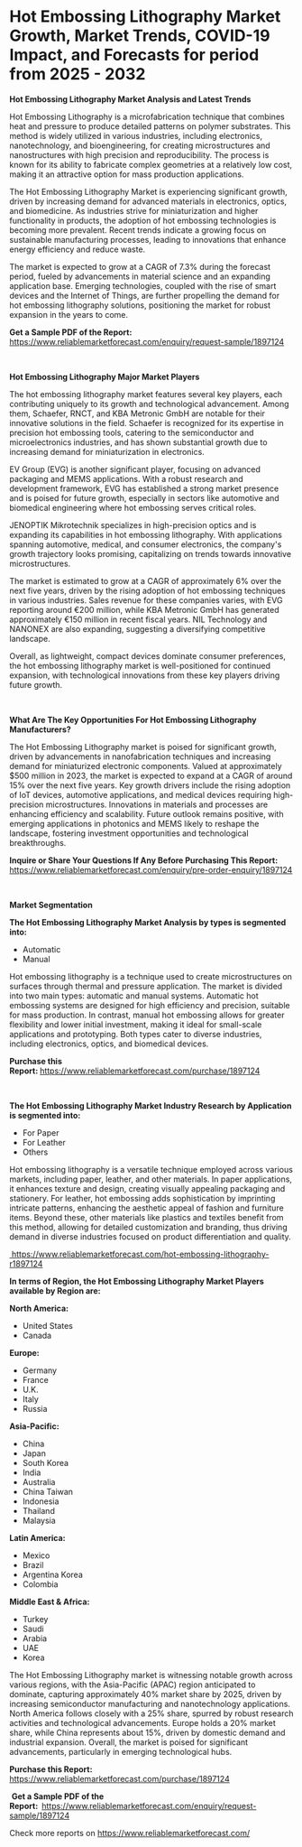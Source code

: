 <p><h1>Hot Embossing Lithography Market Growth, Market Trends, COVID-19 Impact, and Forecasts for period from 2025 - 2032</h1></p><p><strong>Hot Embossing Lithography Market Analysis and Latest Trends</strong></p>
<p><p>Hot Embossing Lithography is a microfabrication technique that combines heat and pressure to produce detailed patterns on polymer substrates. This method is widely utilized in various industries, including electronics, nanotechnology, and bioengineering, for creating microstructures and nanostructures with high precision and reproducibility. The process is known for its ability to fabricate complex geometries at a relatively low cost, making it an attractive option for mass production applications.</p><p>The Hot Embossing Lithography Market is experiencing significant growth, driven by increasing demand for advanced materials in electronics, optics, and biomedicine. As industries strive for miniaturization and higher functionality in products, the adoption of hot embossing technologies is becoming more prevalent. Recent trends indicate a growing focus on sustainable manufacturing processes, leading to innovations that enhance energy efficiency and reduce waste. </p><p>The market is expected to grow at a CAGR of 7.3% during the forecast period, fueled by advancements in material science and an expanding application base. Emerging technologies, coupled with the rise of smart devices and the Internet of Things, are further propelling the demand for hot embossing lithography solutions, positioning the market for robust expansion in the years to come.</p></p>
<p><strong>Get a Sample PDF of the Report:&nbsp;</strong> <a href="https://www.reliablemarketforecast.com/enquiry/request-sample/1897124?utm_campaign=2732&utm_medium=2&utm_source=Github&utm_content=ia&utm_term=11042025&utm_id=hot-embossing-lithography">https://www.reliablemarketforecast.com/enquiry/request-sample/1897124</a></p>
<p>&nbsp;</p>
<p><strong>Hot Embossing Lithography Major Market Players</strong></p>
<p><p>The hot embossing lithography market features several key players, each contributing uniquely to its growth and technological advancement. Among them, Schaefer, RNCT, and KBA Metronic GmbH are notable for their innovative solutions in the field. Schaefer is recognized for its expertise in precision hot embossing tools, catering to the semiconductor and microelectronics industries, and has shown substantial growth due to increasing demand for miniaturization in electronics.</p><p>EV Group (EVG) is another significant player, focusing on advanced packaging and MEMS applications. With a robust research and development framework, EVG has established a strong market presence and is poised for future growth, especially in sectors like automotive and biomedical engineering where hot embossing serves critical roles.</p><p>JENOPTIK Mikrotechnik specializes in high-precision optics and is expanding its capabilities in hot embossing lithography. With applications spanning automotive, medical, and consumer electronics, the company's growth trajectory looks promising, capitalizing on trends towards innovative microstructures.</p><p>The market is estimated to grow at a CAGR of approximately 6% over the next five years, driven by the rising adoption of hot embossing techniques in various industries. Sales revenue for these companies varies, with EVG reporting around €200 million, while KBA Metronic GmbH has generated approximately €150 million in recent fiscal years. NIL Technology and NANONEX are also expanding, suggesting a diversifying competitive landscape.</p><p>Overall, as lightweight, compact devices dominate consumer preferences, the hot embossing lithography market is well-positioned for continued expansion, with technological innovations from these key players driving future growth.</p></p>
<p>&nbsp;</p>
<p><strong>What Are The Key Opportunities For Hot Embossing Lithography Manufacturers?</strong></p>
<p><p>The Hot Embossing Lithography market is poised for significant growth, driven by advancements in nanofabrication techniques and increasing demand for miniaturized electronic components. Valued at approximately $500 million in 2023, the market is expected to expand at a CAGR of around 15% over the next five years. Key growth drivers include the rising adoption of IoT devices, automotive applications, and medical devices requiring high-precision microstructures. Innovations in materials and processes are enhancing efficiency and scalability. Future outlook remains positive, with emerging applications in photonics and MEMS likely to reshape the landscape, fostering investment opportunities and technological breakthroughs.</p></p>
<p><strong>Inquire or Share Your Questions If Any Before Purchasing This Report:</strong> <a href="https://www.reliablemarketforecast.com/enquiry/pre-order-enquiry/1897124?utm_campaign=2732&utm_medium=2&utm_source=Github&utm_content=ia&utm_term=11042025&utm_id=hot-embossing-lithography">https://www.reliablemarketforecast.com/enquiry/pre-order-enquiry/1897124</a></p>
<p>&nbsp;</p>
<p><strong>Market Segmentation</strong></p>
<p><strong>The Hot Embossing Lithography Market Analysis by types is segmented into:</strong></p>
<p><ul><li>Automatic</li><li>Manual</li></ul></p>
<p><p>Hot embossing lithography is a technique used to create microstructures on surfaces through thermal and pressure application. The market is divided into two main types: automatic and manual systems. Automatic hot embossing systems are designed for high efficiency and precision, suitable for mass production. In contrast, manual hot embossing allows for greater flexibility and lower initial investment, making it ideal for small-scale applications and prototyping. Both types cater to diverse industries, including electronics, optics, and biomedical devices.</p></p>
<p><strong>Purchase this Report:&nbsp;</strong><a href="https://www.reliablemarketforecast.com/purchase/1897124?utm_campaign=2732&utm_medium=2&utm_source=Github&utm_content=ia&utm_term=11042025&utm_id=hot-embossing-lithography">https://www.reliablemarketforecast.com/purchase/1897124</a></p>
<p>&nbsp;</p>
<p><strong>The Hot Embossing Lithography Market Industry Research by Application is segmented into:</strong></p>
<p><ul><li>For Paper</li><li>For Leather</li><li>Others</li></ul></p>
<p><p>Hot embossing lithography is a versatile technique employed across various markets, including paper, leather, and other materials. In paper applications, it enhances texture and design, creating visually appealing packaging and stationery. For leather, hot embossing adds sophistication by imprinting intricate patterns, enhancing the aesthetic appeal of fashion and furniture items. Beyond these, other materials like plastics and textiles benefit from this method, allowing for detailed customization and branding, thus driving demand in diverse industries focused on product differentiation and quality.</p></p>
<p><a href="https://www.reliablemarketforecast.com/hot-embossing-lithography-r1897124?utm_campaign=2732&utm_medium=2&utm_source=Github&utm_content=ia&utm_term=11042025&utm_id=hot-embossing-lithography">&nbsp;https://www.reliablemarketforecast.com/hot-embossing-lithography-r1897124</a></p>
<p><strong>In terms of Region, the Hot Embossing Lithography Market Players available by Region are:</strong></p>
<p>
    <p> <strong> North America: </strong>
        <ul>
            <li>United States</li>
            <li>Canada</li>
        </ul>
        </p> 
    <p> <strong> Europe: </strong>
        <ul>
            <li>Germany</li>
            <li>France</li>
            <li>U.K.</li>
            <li>Italy</li>
            <li>Russia</li>
        </ul>
        </p> 
    <p> <strong> Asia-Pacific: </strong>
        <ul>
            <li>China</li>
            <li>Japan</li>
            <li>South Korea</li>
            <li>India</li>
            <li>Australia</li>
            <li>China Taiwan</li>
            <li>Indonesia</li>
            <li>Thailand</li>
            <li>Malaysia</li>
        </ul>
        </p> 
    <p> <strong> Latin America: </strong>
        <ul>
            <li>Mexico</li>
            <li>Brazil</li>
            <li>Argentina Korea</li>
            <li>Colombia</li>
        </ul>
        </p> 
    <p> <strong> Middle East & Africa: </strong>
        <ul>
            <li>Turkey</li>
            <li>Saudi</li>
            <li>Arabia</li>
            <li>UAE</li>
            <li>Korea</li>
        </ul>
    </p>
    </p>
<p><p>The Hot Embossing Lithography market is witnessing notable growth across various regions, with the Asia-Pacific (APAC) region anticipated to dominate, capturing approximately 40% market share by 2025, driven by increasing semiconductor manufacturing and nanotechnology applications. North America follows closely with a 25% share, spurred by robust research activities and technological advancements. Europe holds a 20% market share, while China represents about 15%, driven by domestic demand and industrial expansion. Overall, the market is poised for significant advancements, particularly in emerging technological hubs.</p></p>
<p><strong>Purchase this Report: </strong><a href="https://www.reliablemarketforecast.com/purchase/1897124?utm_campaign=2732&utm_medium=2&utm_source=Github&utm_content=ia&utm_term=11042025&utm_id=hot-embossing-lithography">https://www.reliablemarketforecast.com/purchase/1897124</a></p>
<p>&nbsp;<strong>Get a Sample PDF of the Report:&nbsp;&nbsp;</strong><a href="https://www.reliablemarketforecast.com/enquiry/request-sample/1897124?utm_campaign=2732&utm_medium=2&utm_source=Github&utm_content=ia&utm_term=11042025&utm_id=hot-embossing-lithography">https://www.reliablemarketforecast.com/enquiry/request-sample/1897124</a></p>
<p><strong></strong></p>
<p>Check more reports on <a href="https://www.reliablemarketforecast.com/?utm_campaign=2732&utm_medium=2&utm_source=Github&utm_content=ia&utm_term=11042025&utm_id=hot-embossing-lithography">https://www.reliablemarketforecast.com/</a></p>